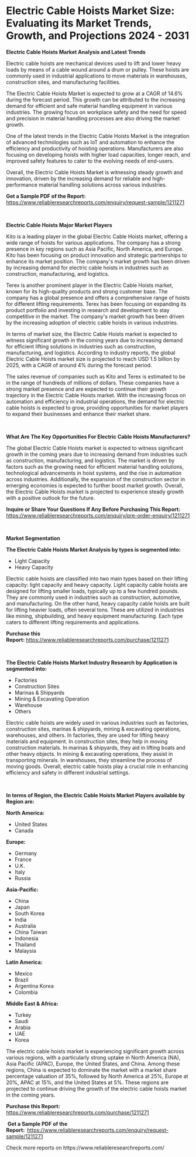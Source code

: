 <p><h1>Electric Cable Hoists Market Size: Evaluating its Market Trends, Growth, and Projections 2024 - 2031</h1></p><p><strong>Electric Cable Hoists Market Analysis and Latest Trends</strong></p>
<p><p>Electric cable hoists are mechanical devices used to lift and lower heavy loads by means of a cable wound around a drum or pulley. These hoists are commonly used in industrial applications to move materials in warehouses, construction sites, and manufacturing facilities.</p><p>The Electric Cable Hoists Market is expected to grow at a CAGR of 14.6% during the forecast period. This growth can be attributed to the increasing demand for efficient and safe material handling equipment in various industries. The growing focus on workplace safety and the need for speed and precision in material handling processes are also driving the market growth.</p><p>One of the latest trends in the Electric Cable Hoists Market is the integration of advanced technologies such as IoT and automation to enhance the efficiency and productivity of hoisting operations. Manufacturers are also focusing on developing hoists with higher load capacities, longer reach, and improved safety features to cater to the evolving needs of end-users.</p><p>Overall, the Electric Cable Hoists Market is witnessing steady growth and innovation, driven by the increasing demand for reliable and high-performance material handling solutions across various industries.</p></p>
<p><strong>Get a Sample PDF of the Report:&nbsp;</strong> <a href="https://www.reliableresearchreports.com/enquiry/request-sample/1211271">https://www.reliableresearchreports.com/enquiry/request-sample/1211271</a></p>
<p>&nbsp;</p>
<p><strong>Electric Cable Hoists Major Market Players</strong></p>
<p><p>Kito is a leading player in the global Electric Cable Hoists market, offering a wide range of hoists for various applications. The company has a strong presence in key regions such as Asia Pacific, North America, and Europe. Kito has been focusing on product innovation and strategic partnerships to enhance its market position. The company's market growth has been driven by increasing demand for electric cable hoists in industries such as construction, manufacturing, and logistics.</p><p>Terex is another prominent player in the Electric Cable Hoists market, known for its high-quality products and strong customer base. The company has a global presence and offers a comprehensive range of hoists for different lifting requirements. Terex has been focusing on expanding its product portfolio and investing in research and development to stay competitive in the market. The company's market growth has been driven by the increasing adoption of electric cable hoists in various industries.</p><p>In terms of market size, the Electric Cable Hoists market is expected to witness significant growth in the coming years due to increasing demand for efficient lifting solutions in industries such as construction, manufacturing, and logistics. According to industry reports, the global Electric Cable Hoists market size is projected to reach USD 1.5 billion by 2025, with a CAGR of around 4% during the forecast period.</p><p>The sales revenue of companies such as Kito and Terex is estimated to be in the range of hundreds of millions of dollars. These companies have a strong market presence and are expected to continue their growth trajectory in the Electric Cable Hoists market. With the increasing focus on automation and efficiency in industrial operations, the demand for electric cable hoists is expected to grow, providing opportunities for market players to expand their businesses and enhance their market share.</p></p>
<p>&nbsp;</p>
<p><strong>What Are The Key Opportunities For Electric Cable Hoists Manufacturers?</strong></p>
<p><p>The global Electric Cable Hoists market is expected to witness significant growth in the coming years due to increasing demand from industries such as construction, manufacturing, and logistics. The market is driven by factors such as the growing need for efficient material handling solutions, technological advancements in hoist systems, and the rise in automation across industries. Additionally, the expansion of the construction sector in emerging economies is expected to further boost market growth. Overall, the Electric Cable Hoists market is projected to experience steady growth with a positive outlook for the future.</p></p>
<p><strong>Inquire or Share Your Questions If Any Before Purchasing This Report:</strong> <a href="https://www.reliableresearchreports.com/enquiry/pre-order-enquiry/1211271">https://www.reliableresearchreports.com/enquiry/pre-order-enquiry/1211271</a></p>
<p>&nbsp;</p>
<p><strong>Market Segmentation</strong></p>
<p><strong>The Electric Cable Hoists Market Analysis by types is segmented into:</strong></p>
<p><ul><li>Light Capacity</li><li>Heavy Capacity</li></ul></p>
<p><p>Electric cable hoists are classified into two main types based on their lifting capacity: light capacity and heavy capacity. Light capacity cable hoists are designed for lifting smaller loads, typically up to a few hundred pounds. They are commonly used in industries such as construction, automotive, and manufacturing. On the other hand, heavy capacity cable hoists are built for lifting heavier loads, often several tons. These are utilized in industries like mining, shipbuilding, and heavy equipment manufacturing. Each type caters to different lifting requirements and applications.</p></p>
<p><strong>Purchase this Report:&nbsp;</strong><a href="https://www.reliableresearchreports.com/purchase/1211271">https://www.reliableresearchreports.com/purchase/1211271</a></p>
<p>&nbsp;</p>
<p><strong>The Electric Cable Hoists Market Industry Research by Application is segmented into:</strong></p>
<p><ul><li>Factories</li><li>Construction Sites</li><li>Marinas & Shipyards</li><li>Mining & Excavating Operation</li><li>Warehouse</li><li>Others</li></ul></p>
<p><p>Electric cable hoists are widely used in various industries such as factories, construction sites, marinas & shipyards, mining & excavating operations, warehouses, and others. In factories, they are used for lifting heavy materials and equipment. In construction sites, they help in moving construction materials. In marinas & shipyards, they aid in lifting boats and other heavy objects. In mining & excavating operations, they assist in transporting minerals. In warehouses, they streamline the process of moving goods. Overall, electric cable hoists play a crucial role in enhancing efficiency and safety in different industrial settings.</p></p>
<p>&nbsp;</p>
<p><strong>In terms of Region, the Electric Cable Hoists Market Players available by Region are:</strong></p>
<p>
    <p> <strong> North America: </strong>
        <ul>
            <li>United States</li>
            <li>Canada</li>
        </ul>
        </p> 
    <p> <strong> Europe: </strong>
        <ul>
            <li>Germany</li>
            <li>France</li>
            <li>U.K.</li>
            <li>Italy</li>
            <li>Russia</li>
        </ul>
        </p> 
    <p> <strong> Asia-Pacific: </strong>
        <ul>
            <li>China</li>
            <li>Japan</li>
            <li>South Korea</li>
            <li>India</li>
            <li>Australia</li>
            <li>China Taiwan</li>
            <li>Indonesia</li>
            <li>Thailand</li>
            <li>Malaysia</li>
        </ul>
        </p> 
    <p> <strong> Latin America: </strong>
        <ul>
            <li>Mexico</li>
            <li>Brazil</li>
            <li>Argentina Korea</li>
            <li>Colombia</li>
        </ul>
        </p> 
    <p> <strong> Middle East & Africa: </strong>
        <ul>
            <li>Turkey</li>
            <li>Saudi</li>
            <li>Arabia</li>
            <li>UAE</li>
            <li>Korea</li>
        </ul>
    </p>
    </p>
<p><p>The electric cable hoists market is experiencing significant growth across various regions, with a particularly strong uptake in North America (NA), Asia Pacific (APAC), Europe, the United States, and China. Among these regions, China is expected to dominate the market with a market share percentage valuation of 35%, followed by North America at 25%, Europe at 20%, APAC at 15%, and the United States at 5%. These regions are projected to continue driving the growth of the electric cable hoists market in the coming years.</p></p>
<p><strong>Purchase this Report: </strong><a href="https://www.reliableresearchreports.com/purchase/1211271">https://www.reliableresearchreports.com/purchase/1211271</a></p>
<p>&nbsp;<strong>Get a Sample PDF of the Report:&nbsp;&nbsp;</strong><a href="https://www.reliableresearchreports.com/enquiry/request-sample/1211271">https://www.reliableresearchreports.com/enquiry/request-sample/1211271</a></p>
<p><strong></strong></p>
<p>Check more reports on https://www.reliableresearchreports.com/</p>
